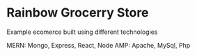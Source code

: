 # Rainbow Grocerry Store

Example ecomerce built using different technologies

MERN: Mongo, Express, React, Node
AMP: Apache, MySql, Php
